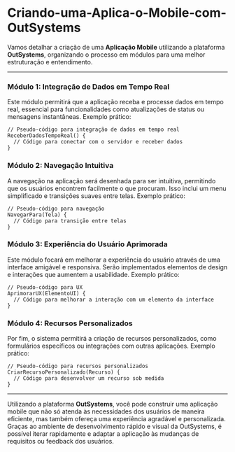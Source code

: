 # Criando-uma-Aplica-o-Mobile-com-OutSystems

Vamos detalhar a criação de uma **Aplicação Mobile** utilizando a plataforma **OutSystems**, organizando o processo em módulos para uma melhor estruturação e entendimento.

---

### Módulo 1: Integração de Dados em Tempo Real
Este módulo permitirá que a aplicação receba e processe dados em tempo real, essencial para funcionalidades como atualizações de status ou mensagens instantâneas. Exemplo prático:

```outsystems
// Pseudo-código para integração de dados em tempo real
ReceberDadosTempoReal() {
  // Código para conectar com o servidor e receber dados
}
```

### Módulo 2: Navegação Intuitiva
A navegação na aplicação será desenhada para ser intuitiva, permitindo que os usuários encontrem facilmente o que procuram. Isso inclui um menu simplificado e transições suaves entre telas. Exemplo prático:

```outsystems
// Pseudo-código para navegação
NavegarPara(Tela) {
  // Código para transição entre telas
}
```

### Módulo 3: Experiência do Usuário Aprimorada
Este módulo focará em melhorar a experiência do usuário através de uma interface amigável e responsiva. Serão implementados elementos de design e interações que aumentem a usabilidade. Exemplo prático:

```outsystems
// Pseudo-código para UX
AprimorarUX(ElementoUI) {
  // Código para melhorar a interação com um elemento da interface
}
```

### Módulo 4: Recursos Personalizados
Por fim, o sistema permitirá a criação de recursos personalizados, como formulários específicos ou integrações com outras aplicações. Exemplo prático:

```outsystems
// Pseudo-código para recursos personalizados
CriarRecursoPersonalizado(Recurso) {
  // Código para desenvolver um recurso sob medida
}
```

---

Utilizando a plataforma **OutSystems**, você pode construir uma aplicação mobile que não só atenda às necessidades dos usuários de maneira eficiente, mas também ofereça uma experiência agradável e personalizada. Graças ao ambiente de desenvolvimento rápido e visual da OutSystems, é possível iterar rapidamente e adaptar a aplicação às mudanças de requisitos ou feedback dos usuários.

